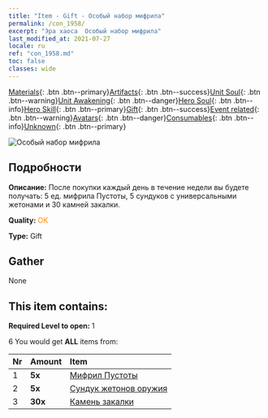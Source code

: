 ```yaml
---
title: "Item - Gift - Особый набор мифрила"
permalink: /con_1958/
excerpt: "Эра хаоса  Особый набор мифрила"
last_modified_at: 2021-07-27
locale: ru
ref: "con_1958.md"
toc: false
classes: wide
---
```

 [Materials](/ItemsRU/){: .btn .btn--primary}[Artifacts](/ItemsRU/Artifacts/){: .btn .btn--success}[Unit Soul](/ItemsRU/UnitSoul/){: .btn .btn--warning}[Unit Awakening](/ItemsRU/UnitAwakening/){: .btn .btn--danger}[Hero Soul](/ItemsRU/HeroSoul/){: .btn .btn--info}[Hero Skill](/ItemsRU/HeroSkill/){: .btn .btn--primary}[Gift](/ItemsRU/Gift/){: .btn .btn--success}[Event related](/ItemsRU/Events/){: .btn .btn--warning}[Avatars](/ItemsRU/Avatars/){: .btn .btn--danger}[Consumables](/ItemsRU/Consumables/){: .btn .btn--info}[Unknown](/ItemsRU/Unknown/){: .btn .btn--primary}

 ![Особый набор мифрила](/images/t/i_907583.png)

## Подробности
 **Описание:** После покупки каждый день в течение недели вы будете получать: 5 ед. мифрила Пустоты, 5 сундуков с универсальными жетонами и 30 камней закалки.

 **Quality:** <span style="color: #FF8C00">OK</span>

 **Type:** Gift

## Gather

  None

## This item contains:

 **Required Level to open:** 1

 6 You would get **ALL** items  from:

  | Nr | Amount |     Item    |
  |:---|:-------|:------------|
  | 1 |  **5x** | [Мифрил Пустоты](/ItemsRU/con_817/) |  | 
  | 2 |  **5x** | [Сундук жетонов оружия](/ItemsRU/con_1367/) |  | 
  | 3 |  **30x** | [Камень закалки](/ItemsRU/con_814/) |  | 
